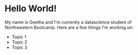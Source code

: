 # Hello World!

My name is Geetha and I'm currently a datascience student of Northwestern Bootcamp. Here are a few things I'm working on:

- Topic 1
- Topic 2
- Topic 3
